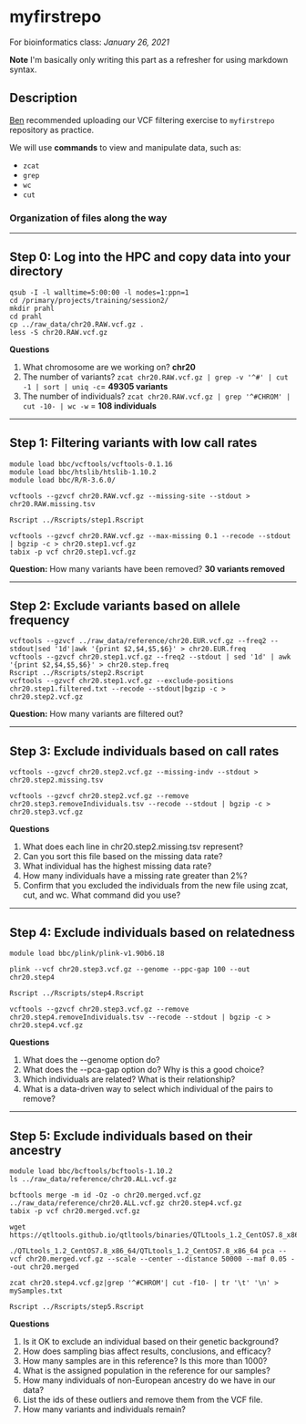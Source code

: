 # myfirstrepo
For bioinformatics class: *January 26, 2021*

**Note** I'm basically only writing this part as a refresher for using markdown syntax.

## Description
[Ben](https://github.com/biobenkj) recommended uploading our VCF filtering exercise to `myfirstrepo` repository as practice. 

We will use **commands** to view and manipulate data, such as:
* `zcat`
* `grep`
* `wc`
* `cut`

### Organization of files along the way


---
## Step 0: Log into the HPC and copy data into your directory
```
qsub -I -l walltime=5:00:00 -l nodes=1:ppn=1   
cd /primary/projects/training/session2/  
mkdir prahl   
cd prahl   
cp ../raw_data/chr20.RAW.vcf.gz .   
less -S chr20.RAW.vcf.gz   
```
**Questions**
1. What chromosome are we working on? **chr20**
2. The number of variants? `zcat chr20.RAW.vcf.gz | grep -v '^#' | cut -1 | sort | uniq -c`= **49305 variants**
3. The number of individuals? `zcat chr20.RAW.vcf.gz | grep '^#CHROM' | cut -10- | wc -w` = **108 individuals**

---
## Step 1: Filtering variants with low call rates
```
module load bbc/vcftools/vcftools-0.1.16
module load bbc/htslib/htslib-1.10.2
module load bbc/R/R-3.6.0/

vcftools --gzvcf chr20.RAW.vcf.gz --missing-site --stdout > chr20.RAW.missing.tsv

Rscript ../Rscripts/step1.Rscript

vcftools --gzvcf chr20.RAW.vcf.gz --max-missing 0.1 --recode --stdout | bgzip -c > chr20.step1.vcf.gz
tabix -p vcf chr20.step1.vcf.gz
```

**Question:** How many variants have been removed? **30 variants removed**

---
## Step 2: Exclude variants based on allele frequency
```
vcftools --gzvcf ../raw_data/reference/chr20.EUR.vcf.gz --freq2 --stdout|sed '1d'|awk '{print $2,$4,$5,$6}' > chr20.EUR.freq
vcftools --gzvcf chr20.step1.vcf.gz --freq2 --stdout | sed '1d' | awk '{print $2,$4,$5,$6}' > chr20.step.freq
Rscript ../Rscripts/step2.Rscript 
vcftools --gzvcf chr20.step1.vcf.gz --exclude-positions chr20.step1.filtered.txt --recode --stdout|bgzip -c > chr20.step2.vcf.gz
```


**Question:** How many variants are filtered out?

---
## Step 3: Exclude individuals based on call rates
```
vcftools --gzvcf chr20.step2.vcf.gz --missing-indv --stdout > chr20.step2.missing.tsv

vcftools --gzvcf chr20.step2.vcf.gz --remove chr20.step3.removeIndividuals.tsv --recode --stdout | bgzip -c > chr20.step3.vcf.gz

```

**Questions**
1. What does each line in chr20.step2.missing.tsv represent?
2. Can you sort this file based on the missing data rate?
3. What individual has the highest missing data rate?
4. How many individuals have a missing rate greater than 2%?
5. Confirm that you excluded the individuals from the new file using zcat, cut, and wc. What command did you use?

---
## Step 4: Exclude individuals based on relatedness
```
module load bbc/plink/plink-v1.90b6.18

plink --vcf chr20.step3.vcf.gz --genome --ppc-gap 100 --out chr20.step4

Rscript ../Rscripts/step4.Rscript

vcftools --gzvcf chr20.step3.vcf.gz --remove chr20.step4.removeIndividuals.tsv --recode --stdout | bgzip -c > chr20.step4.vcf.gz
```
**Questions**
1. What does the --genome option do?
2. What does the --pca-gap option do? Why is this a good choice?
3. Which individuals are related? What is their relationship?
4. What is a data-driven way to select which individual of the pairs to remove?

---
## Step 5: Exclude individuals based on their ancestry
```
module load bbc/bcftools/bcftools-1.10.2
ls ../raw_data/reference/chr20.ALL.vcf.gz

bcftools merge -m id -Oz -o chr20.merged.vcf.gz ../raw_data/reference/chr20.ALL.vcf.gz chr20.step4.vcf.gz
tabix -p vcf chr20.merged.vcf.gz

wget https://qtltools.github.io/qtltools/binaries/QTLtools_1.2_CentOS7.8_x86_64.tar.gz

./QTLtools_1.2_CentOS7.8_x86_64/QTLtools_1.2_CentOS7.8_x86_64 pca --vcf chr20.merged.vcf.gz --scale --center --distance 50000 --maf 0.05 --out chr20.merged

zcat chr20.step4.vcf.gz|grep '^#CHROM'| cut -f10- | tr '\t' '\n' > mySamples.txt

Rscript ../Rscripts/step5.Rscript
```

**Questions**
1. Is it OK to exclude an individual based on their genetic background?
2. How does sampling bias affect results, conclusions, and efficacy?
3. How many samples are in this reference? Is this more than 1000?
4. What is the assigned population in the reference for our samples?
5. How many individuals of non-European ancestry do we have in our data?
6. List the ids of these outliers and remove them from the VCF file.
7. How many variants and individuals remain?


